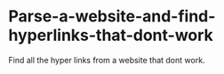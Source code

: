 # Parse-a-website-and-find-hyperlinks-that-dont-work
Find all the hyper links from a website that dont work.
